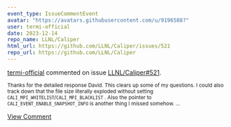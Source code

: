 ```yaml
---
event_type: IssueCommentEvent
avatar: "https://avatars.githubusercontent.com/u/9196588?"
user: termi-official
date: 2023-12-14
repo_name: LLNL/Caliper
html_url: https://github.com/LLNL/Caliper/issues/521
repo_url: https://github.com/LLNL/Caliper
---
```


<a href='https://github.com/termi-official' target='_blank'>termi-official</a> commented on issue <a href='https://github.com/LLNL/Caliper/issues/521' target='_blank'>LLNL/Caliper#521</a>.

<small>Thanks for the detailed response David.  This clears up some of my questions. I could also track down that the file size literally exploded without setting `CALI_MPI_WHITELIST`/`CALI_MPI_BLACKLIST` . Also the pointer to `CALI_EVENT_ENABLE_SNAPSHOT_INFO` is another thing I missed somehow....</small>

<a href='https://github.com/LLNL/Caliper/issues/521' target='_blank'>View Comment</a>